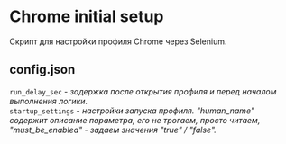 # Chrome initial setup

Скрипт для настройки профиля Chrome через Selenium.

## config.json
```run_delay_sec``` - _задержка после открытия профиля и перед началом выполнения логики._  
```startup_settings``` - _настройки запуска профиля. "human_name" содержит описание параметра, его не трогаем, просто читаем, "must_be_enabled" - задаем значения "true" / "false"._

